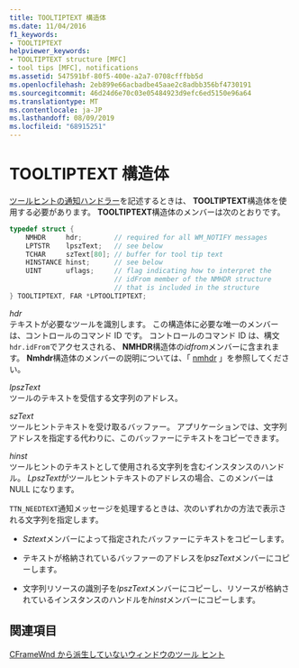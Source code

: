 ```yaml
---
title: TOOLTIPTEXT 構造体
ms.date: 11/04/2016
f1_keywords:
- TOOLTIPTEXT
helpviewer_keywords:
- TOOLTIPTEXT structure [MFC]
- tool tips [MFC], notifications
ms.assetid: 547591bf-80f5-400e-a2a7-0708cfffbb5d
ms.openlocfilehash: 2eb899e66acbadbe45aae2c8adbb356bf4730191
ms.sourcegitcommit: 46d24d6e70c03e05484923d9efc6ed5150e96a64
ms.translationtype: MT
ms.contentlocale: ja-JP
ms.lasthandoff: 08/09/2019
ms.locfileid: "68915251"
---
```

# <a name="tooltiptext-structure"></a>TOOLTIPTEXT 構造体

[ツールヒントの通知ハンドラー](../mfc/handling-ttn-needtext-notification-for-tool-tips.md)を記述するときは、 **TOOLTIPTEXT**構造体を使用する必要があります。 **TOOLTIPTEXT**構造体のメンバーは次のとおりです。

```cpp
typedef struct {
    NMHDR     hdr;        // required for all WM_NOTIFY messages
    LPTSTR    lpszText;   // see below
    TCHAR     szText[80]; // buffer for tool tip text
    HINSTANCE hinst;      // see below
    UINT      uflags;     // flag indicating how to interpret the
                          // idFrom member of the NMHDR structure
                          // that is included in the structure
} TOOLTIPTEXT, FAR *LPTOOLTIPTEXT;
```

*hdr*<br/>
テキストが必要なツールを識別します。 この構造体に必要な唯一のメンバーは、コントロールのコマンド ID です。 コントロールのコマンド ID は、構文`hdr.idFrom`でアクセスされる、 **NMHDR**構造体の*idfrom*メンバーに含まれます。 **Nmhdr**構造体のメンバーの説明については、「 [nmhdr](/windows/desktop/api/richedit/ns-richedit-nmhdr) 」を参照してください。

*lpszText*<br/>
ツールのテキストを受信する文字列のアドレス。

*szText*<br/>
ツールヒントテキストを受け取るバッファー。 アプリケーションでは、文字列アドレスを指定する代わりに、このバッファーにテキストをコピーできます。

*hinst*<br/>
ツールヒントのテキストとして使用される文字列を含むインスタンスのハンドル。 *LpszText*がツールヒントテキストのアドレスの場合、このメンバーは NULL になります。

`TTN_NEEDTEXT`通知メッセージを処理するときは、次のいずれかの方法で表示される文字列を指定します。

- *Sztext*メンバーによって指定されたバッファーにテキストをコピーします。

- テキストが格納されているバッファーのアドレスを*lpszText*メンバーにコピーします。

- 文字列リソースの識別子を*lpszText*メンバーにコピーし、リソースが格納されているインスタンスのハンドルを*hinst*メンバーにコピーします。

## <a name="see-also"></a>関連項目

[CFrameWnd から派生していないウィンドウのツール ヒント](../mfc/tool-tips-in-windows-not-derived-from-cframewnd.md)
